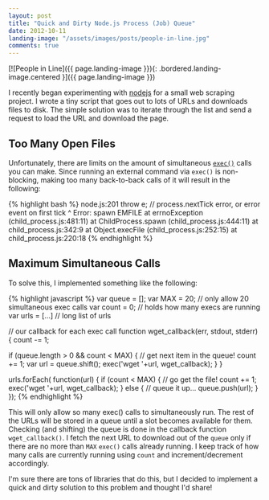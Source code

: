 ```yaml
---
layout: post
title: "Quick and Dirty Node.js Process (Job) Queue"
date: 2012-10-11
landing-image: "/assets/images/posts/people-in-line.jpg"
comments: true
---
```


[![People in Line]({{ page.landing-image }}){: .bordered.landing-image.centered }]({{ page.landing-image }})

I recently began experimenting with [nodejs](http://nodejs.org/) for a small web scraping project. I wrote a tiny script that goes out to lots of URLs and downloads files to disk. The simple solution was to iterate through the list and send a request to load the URL and download the page.

## Too Many Open Files

Unfortunately, there are limits on the amount of simultaneous [`exec()`](http://nodejs.org/api/child_process.html#child_process_child_process_exec_command_options_callback) calls you can make. Since running an external command via `exec()` is non-blocking, making too many back-to-back calls of it will result in the following:

{% highlight bash %}
node.js:201
        throw e; // process.nextTick error, or error event on first tick
              ^
Error: spawn EMFILE
    at errnoException (child_process.js:481:11)
    at ChildProcess.spawn (child_process.js:444:11)
    at child_process.js:342:9
    at Object.execFile (child_process.js:252:15)
    at child_process.js:220:18
{% endhighlight %}

## Maximum Simultaneous Calls

To solve this, I implemented something like the following:

{% highlight javascript %}
var queue = [];
var MAX = 20;  // only allow 20 simultaneous exec calls
var count = 0;  // holds how many execs are running
var urls = [...] // long list of urls
 
// our callback for each exec call
function wget_callback(err, stdout, stderr) {
  count -= 1;
   
  if (queue.length > 0 && count < MAX) {  // get next item in the queue!
    count += 1;
    var url = queue.shift();
    exec('wget '+url, wget_callback);
  }
}
 
urls.forEach( function(url) {
  if (count < MAX) {  // go get the file!
    count += 1;
    exec('wget '+url, wget_callback);
  } else {  // queue it up...
    queue.push(url);
  }
});
{% endhighlight %}

This will only allow so many exec() calls to simultaneously run. The rest of the URLs will be stored in a queue until a slot becomes available for them. Checking (and shifting) the queue is done in the callback function `wget_callback()`. I fetch the next URL to download out of the `queue` only if there are no more than `MAX` `exec()` calls already running. I keep track of how many calls are currently running using `count` and increment/decrement accordingly.

I'm sure there are tons of libraries that do this, but I decided to implement a quick and dirty solution to this problem and thought I'd share!
